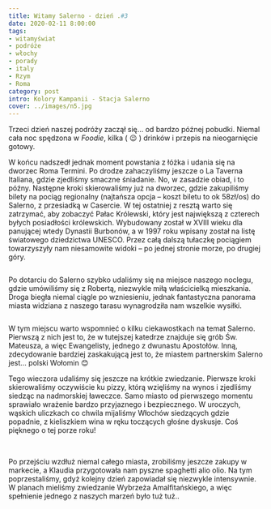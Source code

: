 ```yaml
---
title: Witamy Salerno - dzień .#3
date: 2020-02-11 8:00:00
tags:
- witamyświat
- podróże 
- włochy
- porady
- italy
- Rzym
- Roma
category: post
intro: Kolory Kampanii - Stacja Salerno
cover: ../images/n5.jpg
---
```

<p>
  Trzeci dzień naszej podróży zaczął się… od bardzo późnej pobudki. Niemal cała noc spędzona w <i>Foodie</i>, kilka ( 😉 ) drinków i przepis na nieogarnięcie gotowy.
</p>

<p>
  W końcu nadszedł jednak moment powstania z łóżka i udania się na dworzec Roma Termini. Po drodze zahaczyliśmy jeszcze o La Taverna Italiana, gdzie zjedliśmy smaczne śniadanie. No, w zasadzie obiad, i to późny. Następne kroki skierowaliśmy już na dworzec, gdzie zakupiliśmy bilety na pociąg regionalny (najtańsza opcja – koszt biletu to ok 58zł/os) do Salerno, z przesiadką w Casercie. W tej ostatniej z resztą warto się zatrzymać, aby zobaczyć Pałac Królewski, który jest największą z czterech byłych posiadłości królewskich. Wybudowany został w XVIII wieku dla panującej wtedy Dynastii Burbonów, a w 1997 roku wpisany został na listę światowego dziedzictwa UNESCO. Przez całą dalszą tułaczkę pociągiem towarzyszyły nam niesamowite widoki – po jednej stronie morze, po drugiej góry.
</p>

<div class='flex narrow'>
  <img class='box image0' src='../static/posts-images/n51.jpg' alt=''/>
</div>

<p>
  Po dotarciu do Salerno szybko udaliśmy się na miejsce naszego noclegu, gdzie umówiliśmy się z Robertą, niezwykle miłą właścicielką mieszkania. Droga biegła niemal ciągle po wzniesieniu, jednak fantastyczna panorama miasta widziana z naszego tarasu wynagrodziła nam wszelkie wysiłki.
</p>

<div class='flex narrow'>
  <img class='box image0' src='../static/posts-images/n52.jpg' alt=''/>
</div>

<p>
  W tym miejscu warto wspomnieć o kilku ciekawostkach na temat Salerno. Pierwszą z nich jest to, że w tutejszej katedrze znajduje się grób Św. Mateusza, a więc Ewangelisty, jednego z dwunastu Apostołów. Inną, zdecydowanie bardziej zaskakującą jest to, że miastem partnerskim Salerno jest… polski Wołomin 😊
</p>

<p>
  Tego wieczora udaliśmy się jeszcze na krótkie zwiedzanie. Pierwsze kroki skierowaliśmy oczywiście ku pizzy, którą wzięliśmy na wynos i zjedliśmy siedząc na nadmorskiej ławeczce. Samo miasto od pierwszego momentu sprawiało wrażenie bardzo przyjaznego i bezpiecznego. W uroczych, wąskich uliczkach co chwila mijaliśmy Włochów siedzących gdzie popadnie, z kieliszkiem wina w ręku toczących głośne dyskusje. Coś pięknego o tej porze roku!
</p>

<div class='flex narrow'>
  <img class='box image1' src='../static/posts-images/n53.jpg' alt=''/>
  <img class='box image1' src='../static/posts-images/n54.jpg' alt=''/>
  <img class='box image1' src='../static/posts-images/n55.jpg' alt=''/>
</div>

<p>
  Po przejściu wzdłuż niemal całego miasta, zrobiliśmy jeszcze zakupy w markecie, a Klaudia przygotowała nam pyszne spaghetti alio olio. Na tym poprzestaliśmy, gdyż kolejny dzień zapowiadał się niezwykle intensywnie. W planach mieliśmy zwiedzanie Wybrzeża Amalfitańskiego, a więc spełnienie jednego z naszych marzeń było tuż tuż..
</p>

<div class='flex'>
  <img class='box image0' src='../static/posts-images/n56.jpg' alt=''/>
</div>